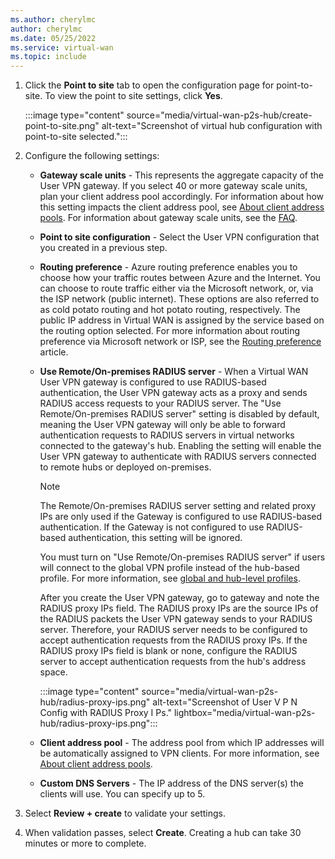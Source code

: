 ```yaml
---
ms.author: cherylmc
author: cherylmc
ms.date: 05/25/2022
ms.service: virtual-wan
ms.topic: include
---
```


1. Click the **Point to site** tab to open the configuration page for point-to-site. To view the point to site settings, click **Yes**.

   :::image type="content" source="media/virtual-wan-p2s-hub/create-point-to-site.png" alt-text="Screenshot of virtual hub configuration with point-to-site selected.":::

1. Configure the following settings:

   * **Gateway scale units** - This represents the aggregate capacity of the User VPN gateway. If you select 40 or more gateway scale units, plan your client address pool accordingly. For information about how this setting impacts the client address pool, see [About client address pools](../articles/virtual-wan/about-client-address-pools.md). For information about gateway scale units, see the [FAQ](../articles/virtual-wan/virtual-wan-faq.md#for-user-vpn-point-to-site--how-many-clients-are-supported).
   * **Point to site configuration** - Select the User VPN configuration that you created in a previous step.
   * **Routing preference** - Azure routing preference enables you to choose how your traffic routes between Azure and the Internet. You can choose to route traffic either via the Microsoft network, or, via the ISP network (public internet). These options are also referred to as cold potato routing and hot potato routing, respectively. The public IP address in Virtual WAN is assigned by the service based on the routing option selected. For more information about routing preference via Microsoft network or ISP, see the [Routing preference](../articles/virtual-network/ip-services/routing-preference-overview.md) article.
   * **Use Remote/On-premises RADIUS server** - When a Virtual WAN User VPN gateway is configured to use RADIUS-based authentication, the User VPN gateway acts as a proxy and sends RADIUS access requests to your RADIUS server. The "Use Remote/On-premises RADIUS server" setting is disabled by default, meaning the User VPN gateway will only be able to forward authentication requests to RADIUS servers in virtual networks connected to the gateway's hub. Enabling the setting will enable the User VPN gateway to authenticate with RADIUS servers connected to remote hubs or deployed on-premises.

      > [!NOTE]
      > The Remote/On-premises RADIUS server setting and related proxy IPs are only used if the Gateway is configured to use RADIUS-based authentication. If the Gateway is not configured to use RADIUS-based authentication, this setting will be ignored.
      >

      You must turn on "Use Remote/On-premises RADIUS server" if users will connect to the global VPN profile instead of the hub-based profile. For more information, see [global and hub-level profiles](../articles/virtual-wan/global-hub-profile.md).

      After you create the User VPN gateway, go to gateway and note the RADIUS proxy IPs field. The RADIUS proxy IPs are the source IPs of the RADIUS packets the User VPN gateway sends to your RADIUS server. Therefore, your RADIUS server needs to be configured to accept authentication requests from the RADIUS proxy IPs. If the RADIUS proxy IPs field is blank or none, configure the RADIUS server to accept authentication requests from the hub's address space.  

      :::image type="content" source="media/virtual-wan-p2s-hub/radius-proxy-ips.png" alt-text="Screenshot of User V P N Config with RADIUS Proxy I Ps." lightbox="media/virtual-wan-p2s-hub/radius-proxy-ips.png":::

   * **Client address pool** -  The address pool from which IP addresses will be automatically assigned to VPN clients. For more information, see [About client address pools](../articles/virtual-wan/about-client-address-pools.md).
   * **Custom DNS Servers** - The IP address of the DNS server(s) the clients will use. You can specify up to 5.

1. Select **Review + create** to validate your settings.

1. When validation passes, select **Create**. Creating a hub can take 30 minutes or more to complete.